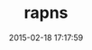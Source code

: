 ---
layout: post
title:  "rapns"
repo:   "ileitch/rapns"
date:   2015-02-18 17:17:59
gemurl: https://github.com/ileitch/rapns
---
